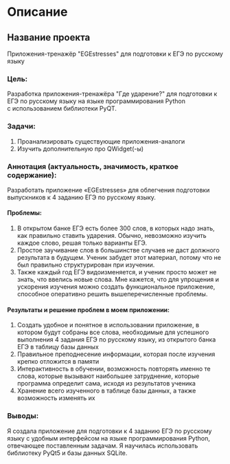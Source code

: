 # Описание
## Название проекта
Приложения-тренажёр "EGEstresses" для подготовки к ЕГЭ по русскому языку
### Цель:
Разработка приложения-тренажёра "Где ударение?" для подготовки к ЕГЭ по русскому языку на языке программирования Python\
с использованием библиотеки PyQT.
### Задачи:
1) Проанализировать существующие приложения-аналоги
2) Изучить дополнительную про QWidget(-ы)
### Аннотация (актуальность, значимость, краткое содержание):
Разработать приложение «EGEstresses» для облегчения подготовки выпускников к 4 заданию ЕГЭ по русскому языку.
#### Проблемы:
1. В открытом банке ЕГЭ есть более 300 слов, в которых надо знать, как правильно ставить ударения. Обычно, невозможно изучить каждое слово, решая только варианты ЕГЭ.
2. Простое заучивание слов в большинстве случаев не даст должного результата в будущем. Ученик забудет этот материал, потому что не был правильно структурирован при изучении. 
3. Также каждый год ЕГЭ видоизменяется, и ученик просто может не знать, что ввелись новые слова.
Мне кажется, что для упрощения и ускорения изучения можно создать функциональное приложение, способное оперативно решить вышеперечисленные проблемы.
#### Результаты и решение проблем в моем приложении:
1. Создать удобное и понятное в использовании приложение, в котором будут собраны все слова, необходимые для успешного выполнения 4 задания ЕГЭ по русскому языку, из открытого банка ЕГЭ в таблицу базы данных
2. Правильное преподнесение информации, которая после изучения крепко отложится в памяти
3. Интерактивность в обучении, возможность повторять именно те слова, которые вызывают наибольшее затруднение, которые
программа определит сама, исходя из результатов ученика
4. Хранение всего изученного в таблице базы данных, а также возможность изменять их
### Выводы:
Я создала приложение для подготовки к 4 заданию ЕГЭ по русскому языку с удобным интерфейсом на языке программирования Python, отвечающее поставленным задачам. Я научилась использовать библиотеку PyQt5 и базы данных SQLite.
